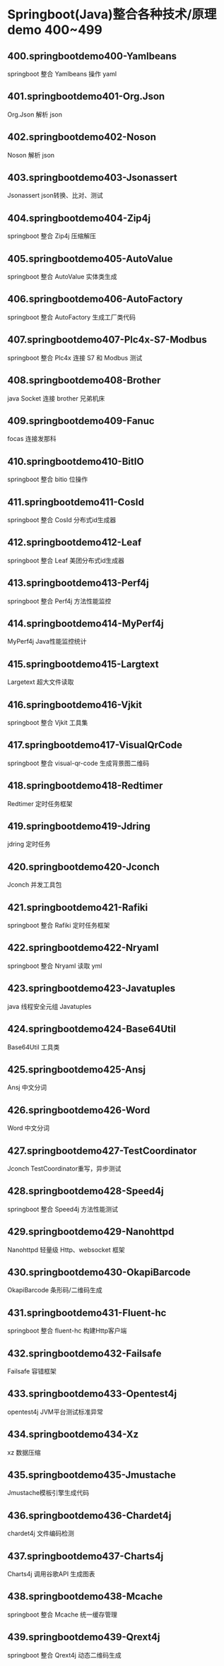 # Springboot(Java)整合各种技术/原理demo 400~499
## 400.springbootdemo400-Yamlbeans
springboot 整合 Yamlbeans 操作 yaml

## 401.springbootdemo401-Org.Json
Org.Json 解析 json

## 402.springbootdemo402-Noson
Noson 解析 json

## 403.springbootdemo403-Jsonassert
Jsonassert json转换、比对、测试

## 404.springbootdemo404-Zip4j
springboot 整合 Zip4j 压缩解压

## 405.springbootdemo405-AutoValue
springboot 整合 AutoValue 实体类生成

## 406.springbootdemo406-AutoFactory
springboot 整合 AutoFactory 生成工厂类代码

## 407.springbootdemo407-Plc4x-S7-Modbus
springboot 整合 Plc4x 连接 S7 和 Modbus 测试

## 408.springbootdemo408-Brother
java Socket 连接 brother 兄弟机床

## 409.springbootdemo409-Fanuc
focas 连接发那科

## 410.springbootdemo410-BitIO
springboot 整合 bitio 位操作

## 411.springbootdemo411-CosId
springboot 整合 CosId 分布式id生成器

## 412.springbootdemo412-Leaf
springboot 整合 Leaf 美团分布式id生成器

## 413.springbootdemo413-Perf4j
springboot 整合 Perf4j 方法性能监控

## 414.springbootdemo414-MyPerf4j
MyPerf4j Java性能监控统计

## 415.springbootdemo415-Largtext
Largetext 超大文件读取

## 416.springbootdemo416-Vjkit
springboot 整合 Vjkit 工具集

## 417.springbootdemo417-VisualQrCode
springboot 整合 visual-qr-code 生成背景图二维码

## 418.springbootdemo418-Redtimer
Redtimer 定时任务框架

## 419.springbootdemo419-Jdring
jdring 定时任务

## 420.springbootdemo420-Jconch
Jconch 并发工具包

## 421.springbootdemo421-Rafiki
springboot 整合 Rafiki 定时任务框架

## 422.springbootdemo422-Nryaml
springboot 整合 Nryaml 读取 yml

## 423.springbootdemo423-Javatuples
java 线程安全元组 Javatuples

## 424.springbootdemo424-Base64Util
Base64Util 工具类

## 425.springbootdemo425-Ansj
Ansj 中文分词

## 426.springbootdemo426-Word
Word 中文分词

## 427.springbootdemo427-TestCoordinator
Jconch TestCoordinator重写，异步测试

## 428.springbootdemo428-Speed4j
springboot 整合 Speed4j 方法性能测试

## 429.springbootdemo429-Nanohttpd
Nanohttpd 轻量级 Http、websocket 框架

## 430.springbootdemo430-OkapiBarcode
OkapiBarcode 条形码/二维码生成

## 431.springbootdemo431-Fluent-hc
springboot 整合 fluent-hc 构建Http客户端

## 432.springbootdemo432-Failsafe
Failsafe 容错框架

## 433.springbootdemo433-Opentest4j
opentest4j JVM平台测试标准异常

## 434.springbootdemo434-Xz
xz 数据压缩

## 435.springbootdemo435-Jmustache
Jmustache模板引擎生成代码

## 436.springbootdemo436-Chardet4j
chardet4j 文件编码检测

## 437.springbootdemo437-Charts4j
Charts4j 调用谷歌API 生成图表

## 438.springbootdemo438-Mcache
springboot 整合 Mcache 统一缓存管理

## 439.springbootdemo439-Qrext4j
springboot 整合 Qrext4j 动态二维码生成
